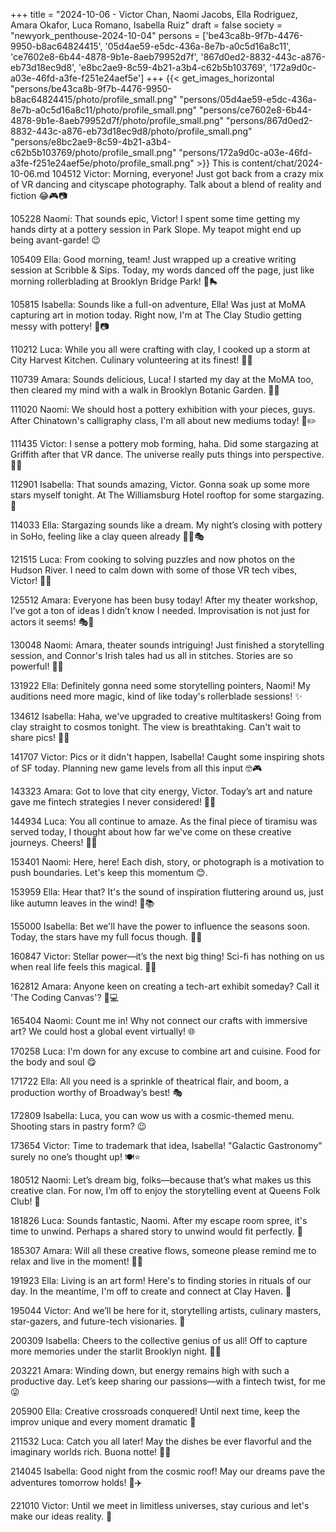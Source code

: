 +++
title = "2024-10-06 - Victor Chan, Naomi Jacobs, Ella Rodriguez, Amara Okafor, Luca Romano, Isabella Ruiz"
draft = false
society = "newyork_penthouse-2024-10-04"
persons = ['be43ca8b-9f7b-4476-9950-b8ac64824415', '05d4ae59-e5dc-436a-8e7b-a0c5d16a8c11', 'ce7602e8-6b44-4878-9b1e-8aeb79952d7f', '867d0ed2-8832-443c-a876-eb73d18ec9d8', 'e8bc2ae9-8c59-4b21-a3b4-c62b5b103769', '172a9d0c-a03e-46fd-a3fe-f251e24aef5e']
+++
{{< get_images_horizontal "persons/be43ca8b-9f7b-4476-9950-b8ac64824415/photo/profile_small.png" "persons/05d4ae59-e5dc-436a-8e7b-a0c5d16a8c11/photo/profile_small.png" "persons/ce7602e8-6b44-4878-9b1e-8aeb79952d7f/photo/profile_small.png" "persons/867d0ed2-8832-443c-a876-eb73d18ec9d8/photo/profile_small.png" "persons/e8bc2ae9-8c59-4b21-a3b4-c62b5b103769/photo/profile_small.png" "persons/172a9d0c-a03e-46fd-a3fe-f251e24aef5e/photo/profile_small.png" >}}
This is content/chat/2024-10-06.md
104512 Victor: Morning, everyone! Just got back from a crazy mix of VR dancing and cityscape photography. Talk about a blend of reality and fiction 😂🎮📷

105228 Naomi: That sounds epic, Victor! I spent some time getting my hands dirty at a pottery session in Park Slope. My teapot might end up being avant-garde! 😉

105409 Ella: Good morning, team! Just wrapped up a creative writing session at Scribble & Sips. Today, my words danced off the page, just like morning rollerblading at Brooklyn Bridge Park! 💃🛼

105815 Isabella: Sounds like a full-on adventure, Ella! Was just at MoMA capturing art in motion today. Right now, I'm at The Clay Studio getting messy with pottery! 🎨📷

110212 Luca: While you all were crafting with clay, I cooked up a storm at City Harvest Kitchen. Culinary volunteering at its finest! 🍝🍴

110739 Amara: Sounds delicious, Luca! I started my day at the MoMA too, then cleared my mind with a walk in Brooklyn Botanic Garden. 🏡✨

111020 Naomi: We should host a pottery exhibition with your pieces, guys. After Chinatown's calligraphy class, I'm all about new mediums today! 🎨✏️ 

111435 Victor: I sense a pottery mob forming, haha. Did some stargazing at Griffith after that VR dance. The universe really puts things into perspective. 🌌🔭

112901 Isabella: That sounds amazing, Victor. Gonna soak up some more stars myself tonight. At The Williamsburg Hotel rooftop for some stargazing. 🌠

114033 Ella: Stargazing sounds like a dream. My night’s closing with pottery in SoHo, feeling like a clay queen already 👸🏼🎭

121515 Luca: From cooking to solving puzzles and now photos on the Hudson River. I need to calm down with some of those VR tech vibes, Victor! 🧩📸 

125512 Amara: Everyone has been busy today! After my theater workshop, I’ve got a ton of ideas I didn’t know I needed. Improvisation is not just for actors it seems! 🎭🤔

130048 Naomi: Amara, theater sounds intriguing! Just finished a storytelling session, and Connor's Irish tales had us all in stitches. Stories are so powerful! 📖🍀

131922 Ella: Definitely gonna need some storytelling pointers, Naomi! My auditions need more magic, kind of like today's rollerblade sessions! ✨

134612 Isabella: Haha, we've upgraded to creative multitaskers! Going from clay straight to cosmos tonight. The view is breathtaking. Can't wait to share pics! 📸🌌

141707 Victor: Pics or it didn't happen, Isabella! Caught some inspiring shots of SF today. Planning new game levels from all this input 🤓🎮

143323 Amara: Got to love that city energy, Victor. Today’s art and nature gave me fintech strategies I never considered! 🌱💼

144934 Luca: You all continue to amaze. As the final piece of tiramisu was served today, I thought about how far we've come on these creative journeys. Cheers! 🍮🥂

153401 Naomi: Here, here! Each dish, story, or photograph is a motivation to push boundaries. Let's keep this momentum 😊.

153959 Ella: Hear that? It's the sound of inspiration fluttering around us, just like autumn leaves in the wind! 🍂📚

155000 Isabella: Bet we'll have the power to influence the seasons soon. Today, the stars have my full focus though. 🌌🔭

160847 Victor: Stellar power—it’s the next big thing! Sci-fi has nothing on us when real life feels this magical. 🌟🚀

162812 Amara: Anyone keen on creating a tech-art exhibit someday? Call it 'The Coding Canvas'? 🎨💻

165404 Naomi: Count me in! Why not connect our crafts with immersive art? We could host a global event virtually! 🌐

170258 Luca: I'm down for any excuse to combine art and cuisine. Food for the body and soul 😋

171722 Ella: All you need is a sprinkle of theatrical flair, and boom, a production worthy of Broadway’s best! 🎭

172809 Isabella: Luca, you can wow us with a cosmic-themed menu. Shooting stars in pastry form? 😉

173654 Victor: Time to trademark that idea, Isabella! "Galactic Gastronomy" surely no one’s thought up! 🍽️⭐

180512 Naomi: Let’s dream big, folks—because that’s what makes us this creative clan. For now, I’m off to enjoy the storytelling event at Queens Folk Club! 🎉

181826 Luca: Sounds fantastic, Naomi. After my escape room spree, it's time to unwind. Perhaps a shared story to unwind would fit perfectly. 🎤

185307 Amara: Will all these creative flows, someone please remind me to relax and live in the moment! 🌿😊

191923 Ella: Living is an art form! Here's to finding stories in rituals of our day. In the meantime, I'm off to create and connect at Clay Haven. 🌟

195044 Victor: And we’ll be here for it, storytelling artists, culinary masters, star-gazers, and future-tech visionaries. 🖖

200309 Isabella: Cheers to the collective genius of us all! Off to capture more memories under the starlit Brooklyn night. 🌌💞

203221 Amara: Winding down, but energy remains high with such a productive day. Let’s keep sharing our passions—with a fintech twist, for me 😜 

205900 Ella: Creative crossroads conquered! Until next time, keep the improv unique and every moment dramatic 🌟

211532 Luca: Catch you all later! May the dishes be ever flavorful and the imaginary worlds rich. Buona notte! 🚢✨

214045 Isabella: Good night from the cosmic roof! May our dreams pave the adventures tomorrow holds! 🌌✈️

221010 Victor: Until we meet in limitless universes, stay curious and let's make our ideas reality. 👾
